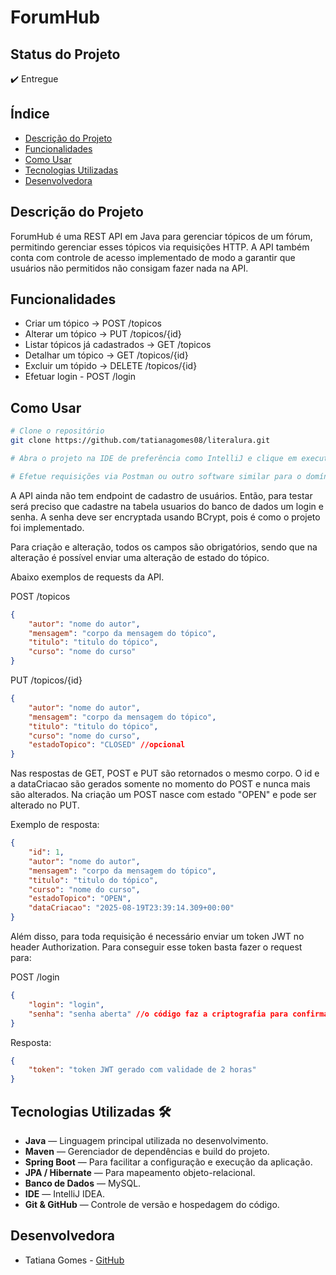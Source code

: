 # ForumHub

## Status do Projeto
✔️ Entregue

## Índice
- [Descrição do Projeto](#descrição-do-projeto)
- [Funcionalidades](#funcionalidades)
- [Como Usar](#como-usar)
- [Tecnologias Utilizadas](#tecnologias-utilizadas)
- [Desenvolvedora](#desenvolvedores)

## Descrição do Projeto
ForumHub é uma REST API em Java para gerenciar tópicos de um fórum, permitindo gerenciar esses tópicos via requisições HTTP. A API também conta com controle de acesso implementado de modo a garantir que usuários não permitidos não consigam fazer nada na API.

## Funcionalidades
- Criar um tópico -> POST /topicos
- Alterar um tópico -> PUT /topicos/{id}
- Listar tópicos já cadastrados -> GET /topicos
- Detalhar um tópico -> GET /topicos/{id}
- Excluir um tópido -> DELETE /topicos/{id}
- Efetuar login - POST /login

## Como Usar

```bash
# Clone o repositório
git clone https://github.com/tatianagomes08/literalura.git

# Abra o projeto na IDE de preferência como IntelliJ e clique em executar

# Efetue requisições via Postman ou outro software similar para o domínio http://localhost:8080/ e o complemento descrito na seção anterior
```

A API ainda não tem endpoint de cadastro de usuários. Então, para testar será preciso que cadastre na tabela usuarios do banco de dados um login e senha.
A senha deve ser encryptada usando BCrypt, pois é como o projeto foi implementado.

Para criação e alteração, todos os campos são obrigatórios, sendo que na alteração é possível enviar uma alteração de estado do tópico.

Abaixo exemplos de requests da API.

POST /topicos

```json
{
    "autor": "nome do autor",
    "mensagem": "corpo da mensagem do tópico",
    "titulo": "titulo do tópico",
    "curso": "nome do curso"
}
```
PUT /topicos/{id}

```json
{
    "autor": "nome do autor",
    "mensagem": "corpo da mensagem do tópico",
    "titulo": "titulo do tópico",
    "curso": "nome do curso",
    "estadoTopico": "CLOSED" //opcional
}
```

Nas respostas de GET, POST e PUT são retornados o mesmo corpo. O id e a dataCriacao são gerados somente no momento do POST e nunca mais são alterados. Na criação um POST nasce com estado "OPEN" e pode ser alterado no PUT.

Exemplo de resposta:

```json
{
    "id": 1,
    "autor": "nome do autor",
    "mensagem": "corpo da mensagem do tópico",
    "titulo": "titulo do tópico",
    "curso": "nome do curso",
    "estadoTopico": "OPEN",
    "dataCriacao": "2025-08-19T23:39:14.309+00:00"
}
```

Além disso, para toda requisição é necessário enviar um token JWT no header Authorization. Para conseguir esse token basta fazer o request para:

POST /login

```json
{
    "login": "login",
    "senha": "senha aberta" //o código faz a criptografia para confirmar no banco de dados
}
```

Resposta:

```json
{
    "token": "token JWT gerado com validade de 2 horas"
}
```

## Tecnologias Utilizadas 🛠️

- **Java** — Linguagem principal utilizada no desenvolvimento.
- **Maven** — Gerenciador de dependências e build do projeto.
- **Spring Boot** — Para facilitar a configuração e execução da aplicação.
- **JPA / Hibernate** — Para mapeamento objeto-relacional.
- **Banco de Dados** — MySQL.
- **IDE** — IntelliJ IDEA.
- **Git & GitHub** — Controle de versão e hospedagem do código.

## Desenvolvedora
- Tatiana Gomes - [GitHub](https://github.com/tatianagomes08)

